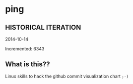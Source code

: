 # ping

## HISTORICAL ITERATION
2014-10-14

Incremented: 6343

## What is this?? 
Linux skills to hack the github commit visualization chart `;-)`
